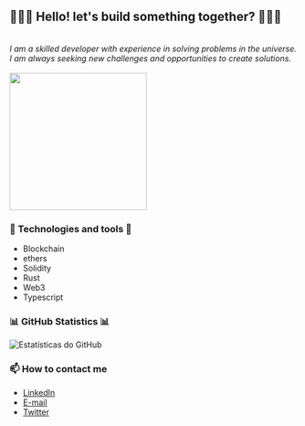 <p align="center">
  <h2>🤖🚀👾 Hello! let's build something together? 👾🚀🤖</h2>
  <br>
  <i>I am a skilled developer with experience in solving problems in the universe. I am always seeking new challenges and opportunities to create solutions.</i>
  <br><br>
  <img src="https://github.com/EduardoManczenko/EduardoManczenko/blob/main/images/ether-reach-the-ether.gif" width="240px" align="center">
  <br>
</p>

<h3>🔧 Technologies and tools 🔧</h3>

- Blockchain
- ethers 
- Solidity 
- Rust 
- Web3 
- Typescript


<h3>📊 GitHub Statistics 📊</h3>

![Estatísticas do GitHub](https://github-readme-stats.vercel.app/api?username=EduardoManczenko&show_icons=true&theme=radical)

<h3>📫 How to contact me</h3>

- [LinkedIn](https://www.linkedin.com/in/eduardo-manczenko/)
- [E-mail](mailto:eduardo.manceznko@gmail.com)
- [Twitter](https://twitter.com/ManczEd)
